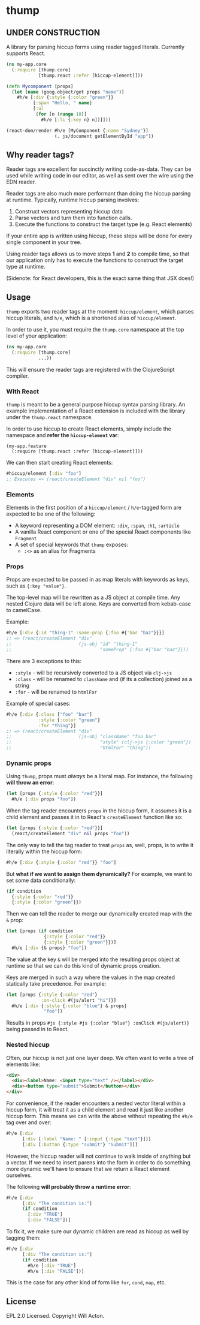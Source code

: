 # thump

## UNDER CONSTRUCTION

A library for parsing hiccup forms using reader tagged literals. Currently supports React.

```clojure
(ns my-app.core
  (:require [thump.core]
            [thump.react :refer [hiccup-element]]))

(defn Mycomponent [props]
  (let [name (goog.object/get props "name")]
    #h/e [:div {:style {:color "green"}}
          [:span "Hello, " name]
          [:ul
           (for [n (range 10)]
             #h/e [:li {:key n} n])]]))

(react-dom/render #h/e [MyComponent {:name "Sydney"}]
                  (. js/document getElementById "app"))
```


## Why reader tags?

Reader tags are excellent for succinctly writing code-as-data. They can be used
while writing code in our editor, as well as sent over the wire using the EDN 
reader.

Reader tags are also much more performant than doing the hiccup parsing at
runtime. Typically, runtime hiccup parsing involves:

1. Construct vectors representing hiccup data
2. Parse vectors and turn them into function calls.
3. Execute the functions to construct the target type (e.g. React elements)

If your entire app is written using hiccup, these steps will be done for every
single component in your tree.

Using reader tags allows us to move steps **1** and **2** to compile time, so
that our application only has to execute the functions to construct the target
type at runtime.

(Sidenote: for React developers, this is the exact same thing that JSX does!)


## Usage

`thump` exports two reader tags at the moment: `hiccup/element`, which parses
hiccup literals, and `h/e`, which is a shortened alias of `hiccup/element`.

In order to use it, you must require the `thump.core` namespace at the top
level of your application:

```clojure
(ns my-app.core
  (:require [thump.core]
            ...))
```

This will ensure the reader tags are registered with the ClojureScript compiler.

### With React

`thump` is meant to be a general purpose hiccup syntax parsing library. An
example implementation of a React extension is included with the library under
the `thump.react` namespace.

In order to use hiccup to create React elements, simply include the namespace
and **refer the `hiccup-element` var**:

```
(my-app.feature
  (:require [thump.react :refer [hiccup-element]]))
```

We can then start creating React elements:

```clojure
#hiccup/element [:div "foo"]
;; Executes => (react/createElement "div" nil "foo")
```

### Elements

Elements in the first position of a `hiccup/element` / `h/e`-tagged form are
expected to be one of the following:

- A keyword representing a DOM element: `:div`, `:span`, `:h1`, `:article`
- A vanilla React component or one of the special React components like `Fragment`
- A set of special keywords that `thump` exposes:
  - `:<>` as an alias for Fragments


### Props

Props are expected to be passed in as map literals with keywords as keys,
such as `{:key "value"}`.

The top-level map will be rewritten as a JS object at compile time. Any nested
Clojure data will be left alone. Keys are converted from kebab-case to camelCase.

Example:

```clojure
#h/e [:div {:id "thing-1" :some-prop {:foo #{'bar "baz"}}}]
;; => (react/createElement "div"
;;                         (js-obj "id" "thing-1"
;;                                 "someProp" {:foo #{'bar "baz"}}))
```

There are 3 exceptions to this:
- `:style` - will be recursively converted to a JS object via `clj->js`
- `:class` - will be renamed to `className` and (if its a collection) joined as a string
- `:for` - will be renamed to `htmlFor`

Example of special cases:

```clojure
#h/e [:div {:class ["foo" "bar"]
            :style {:color "green"}
            :for "thing"}]
;; => (react/createElement "div"
;;                         (js-obj "className" "foo bar"
;;                                 "style" (clj->js {:color "green"})
;;                                 "htmlFor" "thing"))
```

### Dynamic props

Using `thump`, props must _always_ be a literal map. For instance, the 
following **will throw an error**:

```clojure
(let [props {:style {:color "red"}}]
  #h/e [:div props "foo"])
```

When the tag reader encounters `props` in the hiccup form, it assumes it is a
child element and passes it in to React's `createElement` function like so:

```clojure
(let [props {:style {:color "red"}}]
  (react/createElement "div" nil props "foo"))
```

The only way to tell the tag reader to treat `props` as, well, props, is to
write it literally within the hiccup form:

```clojure
#h/e [:div {:style {:color "red"}} "foo"]
```

But **what if we want to assign them dynamically?** For example, we want to
set some data conditionally:

```clojure
(if condition
  {:style {:color "red"}}
  {:style {:color "green"}})
```

Then we can tell the reader to merge our dynamically created map with the `&` prop:

```clojure
(let [props (if condition
              {:style {:color "red"}}
              {:style {:color "green"}})]
  #h/e [:div {& props} "foo"])
```

The value at the key `&` will be merged into the resulting props object at 
runtime so that we can do this kind of dynamic props creation.

Keys are merged in such a way where the values in the map created statically
take precedence. For example:

```clojure
(let [props {:style {:color "red"}
             :on-click #(js/alert "hi")}]
  #h/e [:div {:style {:color "blue"} & props}
              "foo"])
```

Results in props `#js {:style #js {:color "blue"} :onClick #(js/alert)}` being
passed in to React.

### Nested hiccup

Often, our hiccup is not just one layer deep. We often want to write a tree of
elements like:

```html
<div>
  <div><label>Name: <input type="text" /></label></div>
  <div><button type="submit">Submit</button></div>
</div>
```

For convenience, if the reader encounters a nested vector literal within a hiccup
form, it will treat it as a child element and read it just like another hiccup
form. This means we can write the above without repeating the `#h/e` tag over and
over:

```clojure
#h/e [:div
      [:div [:label "Name: " [:input {:type "text"}]]]
      [:div [:button {:type "submit"} "Submit"]]]
```

However, the hiccup reader will not continue to walk inside of anything but a
vector. If we need to insert parens into the form in order to do something more
dynamic we'll have to ensure that we return a React element ourselves.

The following **will probably throw a runtime error**:

```clojure
#h/e [:div
      [:div "The condition is:"]
      (if condition
        [:div "TRUE"]
        [:div "FALSE"])]
```

To fix it, we make sure our dynamic children are read as hiccup as well by 
tagging them:

```clojure
#h/e [:div
      [:div "The condition is:"]
      (if condition
        #h/e [:div "TRUE"]
        #h/e [:div "FALSE"])]
```

This is the case for any other kind of form like `for`, `cond`, `map`, etc.



## License

EPL 2.0 Licensed. Copyright Will Acton.
